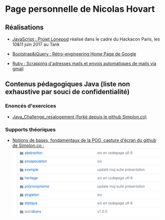 # Page personnelle de Nicolas Hovart

## Réalisations

* [JavaScript : Projet Lonepod](https://NicolasHov.github.io/lonepod/#svg) réalisé dans le cadre du Hackacon Paris, les 10&11 juin 2017 au Tank

* [Bootstrap&jQuery : Rétro-engineering Home Page de Google](https://github.com/NicolasHov/home_page_google)

* [Ruby : Scrapping d'adresses mails et envois automatiques de mails via gmail](https://github.com/NicolasHov/THPsemaine2/tree/master/Scrapping)
 
<!--* (Projet de création d'une application Web Java avec Spring Boot et Hibernate (techno front à déterminer)...) -->
<!--* (Création d'une interface ReactJS pour l'application Web Java -->
<!--Selon progression :-->
<!--* Création d'une page web de ressources HTML/CSS en ReactJS-->

## Contenus pédagogiques Java (liste non exhaustive par souci de confidentialité)

### Enoncés d'exercices

* [Java_Challenge_resalogement (forké depuis le github Simplon.co)](https://github.com/NicolasHov/Java_Challenge_resalogement)

### Supports théoriques

* [Notions de bases, fondamentaux de la POO, capture d'écran du github de Simplon.co :](https://github.com/simplonco/java-initiation)
  ![Capture d'écran](java-initiation.png) 
